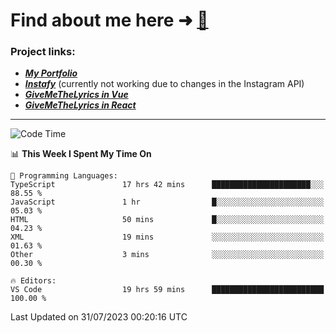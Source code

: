 # Find about me here ➜ [🧑](https://pauabella.dev)

### Project links:
- ***[My Portfolio](https://pauabella.dev)***
- ***[Instafy](https://instafy.me)*** (currently not working due to changes in the Instagram API)
- ***[GiveMeTheLyrics in Vue](https://lyrics.pauabella.dev)***
- ***[GiveMeTheLyrics in React](https://pauabella.dev/GiveMeTheLyrics)***

---
<!--START_SECTION:waka-->
![Code Time](http://img.shields.io/badge/Code%20Time-2%2C344%20hrs%202%20mins-blue)

📊 **This Week I Spent My Time On** 

```text
💬 Programming Languages: 
TypeScript               17 hrs 42 mins      ██████████████████████░░░   88.55 % 
JavaScript               1 hr                █░░░░░░░░░░░░░░░░░░░░░░░░   05.03 % 
HTML                     50 mins             █░░░░░░░░░░░░░░░░░░░░░░░░   04.23 % 
XML                      19 mins             ░░░░░░░░░░░░░░░░░░░░░░░░░   01.63 % 
Other                    3 mins              ░░░░░░░░░░░░░░░░░░░░░░░░░   00.30 % 

🔥 Editors: 
VS Code                  19 hrs 59 mins      █████████████████████████   100.00 % 
```


 Last Updated on 31/07/2023 00:20:16 UTC
<!--END_SECTION:waka-->
